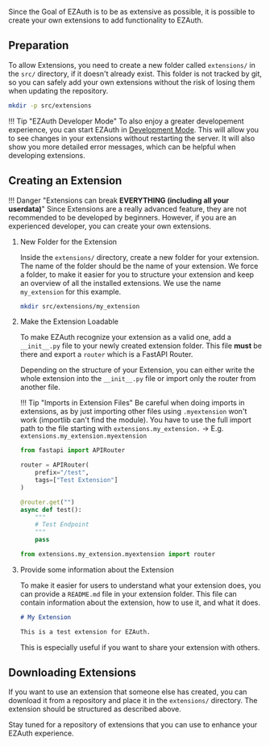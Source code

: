 Since the Goal of EZAuth is to be as extensive as possible, it is possible to create your own extensions to add functionality to EZAuth.

## Preparation

To allow Extensions, you need to create a new folder called `extensions/` in the `src/` directory, if it doesn't already exist. This folder is not tracked by git, so you can safely add your own extensions without the risk of losing them when updating the repository.

```sh
mkdir -p src/extensions
```

!!! Tip "EZAuth Developer Mode"
    To also enjoy a greater developement experience, you can start EZAuth in [Development Mode](https://github.com/JohnGrubba/ezauth?tab=readme-ov-file#developement). This will allow you to see changes in your extensions without restarting the server.
    It will also show you more detailed error messages, which can be helpful when developing extensions.



## Creating an Extension

!!! Danger "Extensions can break **EVERYTHING (including all your userdata)**"
    Since Extensions are a really advanced feature, they are not recommended to be developed by beginners. However, if you are an experienced developer, you can create your own extensions.

1. New Folder for the Extension

    Inside the `extensions/` directory, create a new folder for your extension. The name of the folder should be the name of your extension. We force a folder, to make it easier for you to structure your extension and keep an overview of all the installed extensions. We use the name `my_extension` for this example.

    ```sh
    mkdir src/extensions/my_extension
    ```

2. Make the Extension Loadable

    To make EZAuth recognize your extension as a valid one, add a `__init__.py` file to your newly created extension folder. This file **must** be there and export a `router` which is a FastAPI Router.

    Depending on the structure of your Extension, you can either write the whole extension into the `__init__.py` file or import only the router from another file.
    
    !!! Tip "Imports in Extension Files"
        Be careful when doing imports in extensions, as by just importing other files using `.myextension` won't work (importlib can't find the module). You have to use the full import path to the file starting with `extensions.my_extension.` -> E.g. `extensions.my_extension.myextension`

    ```python title="src/extensions/my_extension/myextension.py"
    from fastapi import APIRouter

    router = APIRouter(
        prefix="/test",
        tags=["Test Extension"]
    )

    @router.get("")
    async def test():
        """
        # Test Endpoint
        """
        pass

    ```

    ```python title="src/extensions/my_extension/__init__.py"
    from extensions.my_extension.myextension import router
    ```

3. Provide some information about the Extension

    To make it easier for users to understand what your extension does, you can provide a `README.md` file in your extension folder. This file can contain information about the extension, how to use it, and what it does.

    ```md title="src/extensions/my_extension/README.md"
    # My Extension

    This is a test extension for EZAuth.
    ```

    This is especially useful if you want to share your extension with others.


## Downloading Extensions

If you want to use an extension that someone else has created, you can download it from a repository and place it in the `extensions/` directory. The extension should be structured as described above.

Stay tuned for a repository of extensions that you can use to enhance your EZAuth experience.